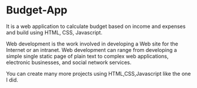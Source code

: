 # Budget-App

It is a web application to calculate budget based on income and expenses and build using HTML, CSS, Javascript.

Web development is the work involved in developing a Web site for the Internet or an intranet. Web development can range from developing a simple single static page of plain text to complex web applications, electronic businesses, and social network services.

You can create many more projects using HTML,CSS,Javascript like the one I did.
